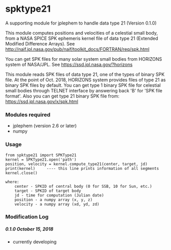 # spktype21
A supporting module for jplephem to handle data type 21 (Version 0.1.0)

This module computes positions and velocities of a celestial small body, from a NASA SPICE SPK ephemeris kernel file of data type 21 (Extended Modified Difference Arrays).  See http://naif.jpl.nasa.gov/pub/naif/toolkit_docs/FORTRAN/req/spk.html

You can get SPK files for many solar system small bodies from HORIZONS system of NASA/JPL.  See https://ssd.jpl.nasa.gov/?horizons

This module reads SPK files of data type 21, one of the types of binary SPK file.  At the point of Oct. 2018, HORIZONS system provides files of type 21 as binary SPK files by default.  You can get type 1 binary SPK file for celestial small bodies through TELNET interface by answering back 'B' for 'SPK file format'. Also you can get type 21 binary SPK file from:
https://ssd.jpl.nasa.gov/x/spk.html

### Modules required
* jplephem (version 2.6 or later)
* numpy

### Usage
    from spktype21 import SPKType21
    kernel = SPKType21.open('path')
    position, velocity = kernel.compute_type21(center, target, jd)
    print(kernel)     ---- this line prints information of all segments
    kernel.close()
    
    where:
        center - SPKID of central body (0 for SSB, 10 for Sun, etc.)
        target - SPKID of target body
        jd - time for computation (Julian date)
        position - a numpy array (x, y, z)
        velocity - a numpy array (xd, yd, zd)

### Modification Log
##### 0.1.0 October 15, 2018
* currently developing
